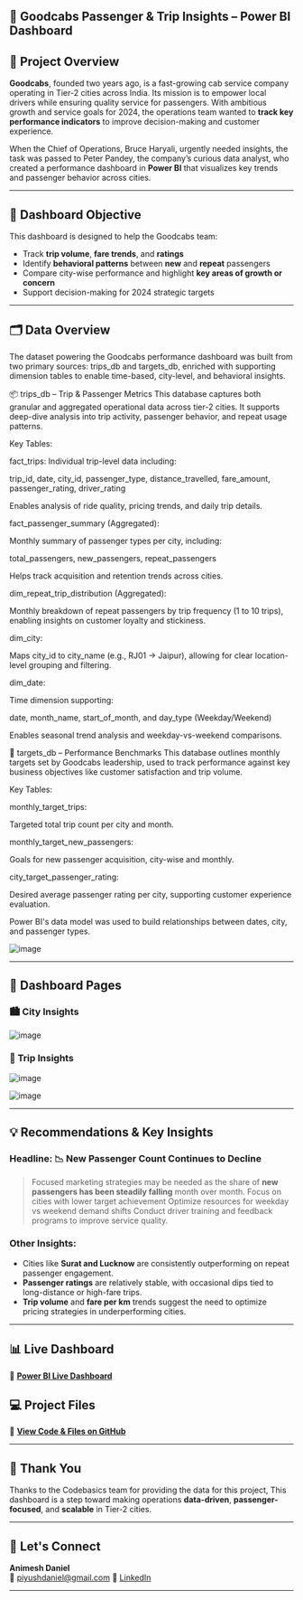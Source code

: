 ## 🚖 Goodcabs Passenger & Trip Insights – Power BI Dashboard

## 📌 Project Overview
**Goodcabs**, founded two years ago, is a fast-growing cab service company operating in Tier-2 cities across India. Its mission is to empower local drivers while ensuring quality service for passengers. With ambitious growth and service goals for 2024, the operations team wanted to **track key performance indicators** to improve decision-making and customer experience.

When the Chief of Operations, Bruce Haryali, urgently needed insights, the task was passed to Peter Pandey, the company’s curious data analyst, who created a performance dashboard in **Power BI** that visualizes key trends and passenger behavior across cities.

---

## 🎯 Dashboard Objective
This dashboard is designed to help the Goodcabs team:
- Track **trip volume**, **fare trends**, and **ratings**
- Identify **behavioral patterns** between **new** and **repeat** passengers
- Compare city-wise performance and highlight **key areas of growth or concern**
- Support decision-making for 2024 strategic targets

---

## 🗂️ Data Overview
The dataset powering the Goodcabs performance dashboard was built from two primary sources: trips_db and targets_db, enriched with supporting dimension tables to enable time-based, city-level, and behavioral insights.

📦 trips_db – Trip & Passenger Metrics
This database captures both granular and aggregated operational data across tier-2 cities. It supports deep-dive analysis into trip activity, passenger behavior, and repeat usage patterns.

Key Tables:

fact_trips: Individual trip-level data including:

trip_id, date, city_id, passenger_type, distance_travelled, fare_amount, passenger_rating, driver_rating

Enables analysis of ride quality, pricing trends, and daily trip details.

fact_passenger_summary (Aggregated):

Monthly summary of passenger types per city, including:

total_passengers, new_passengers, repeat_passengers

Helps track acquisition and retention trends across cities.

dim_repeat_trip_distribution (Aggregated):

Monthly breakdown of repeat passengers by trip frequency (1 to 10 trips), enabling insights on customer loyalty and stickiness.

dim_city:

Maps city_id to city_name (e.g., RJ01 → Jaipur), allowing for clear location-level grouping and filtering.

dim_date:

Time dimension supporting:

date, month_name, start_of_month, and day_type (Weekday/Weekend)

Enables seasonal trend analysis and weekday-vs-weekend comparisons.

🎯 targets_db – Performance Benchmarks
This database outlines monthly targets set by Goodcabs leadership, used to track performance against key business objectives like customer satisfaction and trip volume.

Key Tables:

monthly_target_trips:

Targeted total trip count per city and month.

monthly_target_new_passengers:

Goals for new passenger acquisition, city-wise and monthly.

city_target_passenger_rating:

Desired average passenger rating per city, supporting customer experience evaluation.

Power BI's data model was used to build relationships between dates, city, and passenger types. 

![image](https://github.com/user-attachments/assets/e4a58581-2eb7-421f-ace0-f3f4e2e79c29)

---

## 📄 Dashboard Pages

### 🏙 City Insights

![image](https://github.com/user-attachments/assets/8f0ffc52-e1c9-48ef-96c6-5f760d45d9fe)


### 🧍 Trip Insights

![image](https://github.com/user-attachments/assets/9e826ace-2dc7-4257-97b7-4789ec516581)

![image](https://github.com/user-attachments/assets/a574b3fb-af1c-403e-8ba1-7f528ede1e8d)



---

## 💡 Recommendations & Key Insights

### Headline: 📉 New Passenger Count Continues to Decline
> Focused marketing strategies may be needed as the share of **new passengers has been steadily falling** month over month.
> Focus on cities with lower target achievement
> Optimize resources for weekday vs weekend demand shifts
> Conduct driver training and feedback programs to improve service quality.

### Other Insights:
- Cities like **Surat and Lucknow** are consistently outperforming on repeat passenger engagement.
- **Passenger ratings** are relatively stable, with occasional dips tied to long-distance or high-fare trips.
- **Trip volume** and **fare per km** trends suggest the need to optimize pricing strategies in underperforming cities.

---

## 📊 Live Dashboard
🔗 **[Power BI Live Dashboard](https://app.powerbi.com/view?r=eyJrIjoiNzNiYTM3N2MtZTQwYi00NjgxLWFmNmQtZGE4NTIzZTUzMjFhIiwidCI6ImM2ZTU0OWIzLTVmNDUtNDAzMi1hYWU5LWQ0MjQ0ZGM1YjJjNCJ9)**

## 💻 Project Files
📂 **[View Code & Files on GitHub](https://github.com/DanielAnimesh/Goodcabs_Operational_Performance_Dashboard-.git)**

---

## 🙏 Thank You
Thanks to the Codebasics team for providing the data for this project, This dashboard is a step toward making operations **data-driven**, **passenger-focused**, and **scalable** in Tier-2 cities.

---

## 🔗 Let's Connect
**Animesh Daniel**  
📧 piyushdaniel@gmail.com
🔗 [LinkedIn](https://www.linkedin.com/in/animeshdaniel)

---
